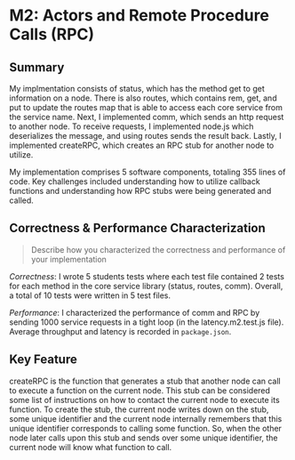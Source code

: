 # M2: Actors and Remote Procedure Calls (RPC)


## Summary

My implmentation consists of status, which has the method get to get information on a node. There is also routes, which contains rem, get, and put to update the routes map that is able to access each core service from the service name. Next, I implemented comm, which sends an http request to another node. To receive requests, I implemented node.js which deserializes the message, and using routes sends the result back. Lastly, I implemented createRPC, which creates an RPC stub for another node to utilize. 


My implementation comprises 5 software components, totaling 355 lines of code. Key challenges included understanding how to utilize callback functions and understanding how RPC stubs were being generated and called.


## Correctness & Performance Characterization

> Describe how you characterized the correctness and performance of your implementation


*Correctness*: I wrote 5 students tests where each test file contained 2 tests for each method in the core service library (status, routes, comm). Overall, a total of 10 tests were written in 5 test files. 


*Performance*: I characterized the performance of comm and RPC by sending 1000 service requests in a tight loop (in the latency.m2.test.js file). Average throughput and latency is recorded in `package.json`.


## Key Feature

createRPC is the function that generates a stub that another node can call to execute a function on the current node. This stub can be considered some list of instructions on how to contact the current node to execute its function. To create the stub, the current node writes down on the stub, some unique identifier and the current node internally remembers that this unique identifier corresponds to calling some function. So, when the other node later calls upon this stub and sends over some unique identifier, the current node will know what function to call. 